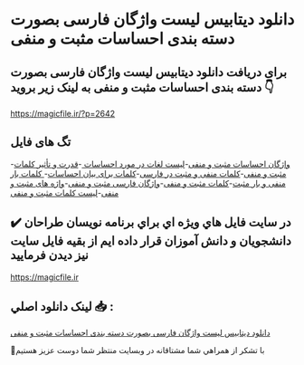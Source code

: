 # دانلود دیتابیس لیست واژگان فارسی بصورت دسته بندی احساسات مثبت و منفی

## برای دریافت دانلود دیتابیس لیست واژگان فارسی بصورت دسته بندی احساسات مثبت و منفی به لینک زیر بروید 👇

https://magicfile.ir/?p=2642

## تگ های فایل

-[واژگان احساسات مثبت و منفی](https://magicfile.ir/product/%d8%af%db%8c%d8%aa%d8%a7%d8%a8%db%8c%d8%b3-%d9%84%db%8c%d8%b3%d8%aa-%d9%88%d8%a7%da%98%da%af%d8%a7%d9%86-%d9%81%d8%a7%d8%b1%d8%b3%db%8c-%d8%a7%d8%ad%d8%b3%d8%a7%d8%b3%d8%a7%d8%aa-%d9%85%d8%ab%d8%a8%d8%aa-%d9%88-%d9%85%d9%86%d9%81%db%8c/)-[لیست لغات در مورد احساسات ](https://magicfile.ir/product/%d8%af%db%8c%d8%aa%d8%a7%d8%a8%db%8c%d8%b3-%d9%84%db%8c%d8%b3%d8%aa-%d9%88%d8%a7%da%98%da%af%d8%a7%d9%86-%d9%81%d8%a7%d8%b1%d8%b3%db%8c-%d8%a7%d8%ad%d8%b3%d8%a7%d8%b3%d8%a7%d8%aa-%d9%85%d8%ab%d8%a8%d8%aa-%d9%88-%d9%85%d9%86%d9%81%db%8c/)-[قدرت و تأثیر کلمات مثبت و منفی](https://magicfile.ir/product/%d8%af%db%8c%d8%aa%d8%a7%d8%a8%db%8c%d8%b3-%d9%84%db%8c%d8%b3%d8%aa-%d9%88%d8%a7%da%98%da%af%d8%a7%d9%86-%d9%81%d8%a7%d8%b1%d8%b3%db%8c-%d8%a7%d8%ad%d8%b3%d8%a7%d8%b3%d8%a7%d8%aa-%d9%85%d8%ab%d8%a8%d8%aa-%d9%88-%d9%85%d9%86%d9%81%db%8c/)-[کلمات منفی و مثبت در فارسی](https://magicfile.ir/product/%d8%af%db%8c%d8%aa%d8%a7%d8%a8%db%8c%d8%b3-%d9%84%db%8c%d8%b3%d8%aa-%d9%88%d8%a7%da%98%da%af%d8%a7%d9%86-%d9%81%d8%a7%d8%b1%d8%b3%db%8c-%d8%a7%d8%ad%d8%b3%d8%a7%d8%b3%d8%a7%d8%aa-%d9%85%d8%ab%d8%a8%d8%aa-%d9%88-%d9%85%d9%86%d9%81%db%8c/)-[کلمات برای بیان احساسات](https://magicfile.ir/product/%d8%af%db%8c%d8%aa%d8%a7%d8%a8%db%8c%d8%b3-%d9%84%db%8c%d8%b3%d8%aa-%d9%88%d8%a7%da%98%da%af%d8%a7%d9%86-%d9%81%d8%a7%d8%b1%d8%b3%db%8c-%d8%a7%d8%ad%d8%b3%d8%a7%d8%b3%d8%a7%d8%aa-%d9%85%d8%ab%d8%a8%d8%aa-%d9%88-%d9%85%d9%86%d9%81%db%8c/)-[ کلمات بار منفی و بار مثبت](https://magicfile.ir/product/%d8%af%db%8c%d8%aa%d8%a7%d8%a8%db%8c%d8%b3-%d9%84%db%8c%d8%b3%d8%aa-%d9%88%d8%a7%da%98%da%af%d8%a7%d9%86-%d9%81%d8%a7%d8%b1%d8%b3%db%8c-%d8%a7%d8%ad%d8%b3%d8%a7%d8%b3%d8%a7%d8%aa-%d9%85%d8%ab%d8%a8%d8%aa-%d9%88-%d9%85%d9%86%d9%81%db%8c/)-[کلمات مثبت و منفی](https://magicfile.ir/product/%d8%af%db%8c%d8%aa%d8%a7%d8%a8%db%8c%d8%b3-%d9%84%db%8c%d8%b3%d8%aa-%d9%88%d8%a7%da%98%da%af%d8%a7%d9%86-%d9%81%d8%a7%d8%b1%d8%b3%db%8c-%d8%a7%d8%ad%d8%b3%d8%a7%d8%b3%d8%a7%d8%aa-%d9%85%d8%ab%d8%a8%d8%aa-%d9%88-%d9%85%d9%86%d9%81%db%8c/)-[واژگان فارسی مثبت و منفی](https://magicfile.ir/product/%d8%af%db%8c%d8%aa%d8%a7%d8%a8%db%8c%d8%b3-%d9%84%db%8c%d8%b3%d8%aa-%d9%88%d8%a7%da%98%da%af%d8%a7%d9%86-%d9%81%d8%a7%d8%b1%d8%b3%db%8c-%d8%a7%d8%ad%d8%b3%d8%a7%d8%b3%d8%a7%d8%aa-%d9%85%d8%ab%d8%a8%d8%aa-%d9%88-%d9%85%d9%86%d9%81%db%8c/)-[واژه های مثبت و منفی](https://magicfile.ir/product/%d8%af%db%8c%d8%aa%d8%a7%d8%a8%db%8c%d8%b3-%d9%84%db%8c%d8%b3%d8%aa-%d9%88%d8%a7%da%98%da%af%d8%a7%d9%86-%d9%81%d8%a7%d8%b1%d8%b3%db%8c-%d8%a7%d8%ad%d8%b3%d8%a7%d8%b3%d8%a7%d8%aa-%d9%85%d8%ab%d8%a8%d8%aa-%d9%88-%d9%85%d9%86%d9%81%db%8c/)-[لیست کلمات مثبت و منفی](https://magicfile.ir/product/%d8%af%db%8c%d8%aa%d8%a7%d8%a8%db%8c%d8%b3-%d9%84%db%8c%d8%b3%d8%aa-%d9%88%d8%a7%da%98%da%af%d8%a7%d9%86-%d9%81%d8%a7%d8%b1%d8%b3%db%8c-%d8%a7%d8%ad%d8%b3%d8%a7%d8%b3%d8%a7%d8%aa-%d9%85%d8%ab%d8%a8%d8%aa-%d9%88-%d9%85%d9%86%d9%81%db%8c/)

## ✔️ در سايت فايل هاي ويژه اي براي برنامه نويسان طراحان دانشجويان و دانش آموزان قرار داده ايم از بقيه فايل سايت نيز ديدن فرماييد

https://magicfile.ir


## لينک دانلود اصلي 📥 :

[دانلود دیتابیس لیست واژگان فارسی بصورت دسته بندی احساسات مثبت و منفی](https://magicfile.ir/product/%d8%af%db%8c%d8%aa%d8%a7%d8%a8%db%8c%d8%b3-%d9%84%db%8c%d8%b3%d8%aa-%d9%88%d8%a7%da%98%da%af%d8%a7%d9%86-%d9%81%d8%a7%d8%b1%d8%b3%db%8c-%d8%a7%d8%ad%d8%b3%d8%a7%d8%b3%d8%a7%d8%aa-%d9%85%d8%ab%d8%a8%d8%aa-%d9%88-%d9%85%d9%86%d9%81%db%8c/) 


🙏با تشکر از همراهي شما مشتاقانه در وبسایت منتظر شما دوست عزیز هستیم

